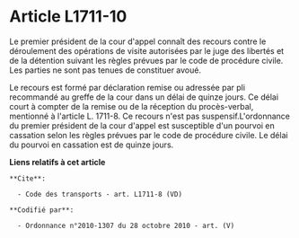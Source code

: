 # Article L1711-10

Le premier président de la cour d'appel connaît des recours contre le déroulement des opérations de visite autorisées par le
juge des libertés et de la détention suivant les règles prévues par le code de procédure civile. Les parties ne sont pas
tenues de constituer avoué. 

Le recours est formé par déclaration remise ou adressée par pli recommandé au greffe de la cour dans un délai de quinze
jours. Ce délai court à compter de la remise ou de la réception du procès-verbal, mentionné à l'article L. 1711-8. Ce recours
n'est pas suspensif.L'ordonnance du premier président de la cour d'appel est susceptible d'un pourvoi en cassation selon les
règles prévues par le code de procédure civile. Le délai du pourvoi en cassation est de quinze jours.

**Liens relatifs à cet article**

	**Cite**:

	  - Code des transports - art. L1711-8 (VD)

	**Codifié par**:

	  - Ordonnance n°2010-1307 du 28 octobre 2010 - art. (V)
